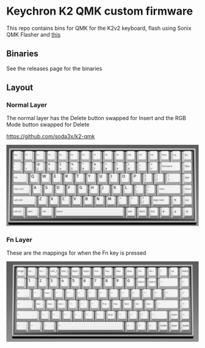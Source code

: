 # Keychron K2 QMK custom firmware

This repo contains bins for QMK for the K2v2 keyboard, flash using Sonix QMK Flasher and [this](https://github.com/SonixQMK/qmk_firmware)

## Binaries

See the releases page for the binaries

## Layout

### Normal Layer

The normal layer has the Delete button swapped for Insert and the RGB Mode button swapped for Delete

https://github.com/soda3x/k2-qmk

![Normal Layer](https://github.com/soda3x/k2-qmk/raw/main/norm_layer.png)

### Fn Layer

These are the mappings for when the Fn key is pressed

![Fn Layer](https://github.com/soda3x/k2-qmk/raw/main/fn_layer.png)